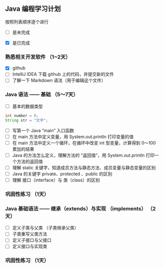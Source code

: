 ## Java 编程学习计划

  按照列表顺序逐个进行
* [ ] 是未完成
* [x] 是已完成


### 熟悉相关开发软件 （1~2天）

* [x] github
* [ ] IntelliJ IDEA 下载 github 上的代码，并提交新的文件
* [ ] 了解一下 Markdown 语法（用于编辑这个文件）

### Java 语法 —— 基础 （5～7天）
* [ ] 基本的数据类型
```java
int number = 0;
String str = "文字";
```

* [ ] 写第一个 Java “main” 入口函数
* [ ] 在 main 方法中定义变量，用 System.out.println 打印变量的值
* [ ] 在 main 方法中定义一个循环，在循环中改变 int 型变量，计算得到 0～100 累加的结果
* [ ] Java 的方法怎么定义，理解方法的 “返回值”，用 System.out.println 打印一个方法的返回值
* [ ] 理解 static 关键字，知道成员方法与静态方法、成员变量与静态变量的区别
* [ ] Java 的关键字 private、protected 、public 的区别
* [ ] 理解 接口（interface）与 类（class）的区别

### 巩固性练习 （1天）

### Java 基础语法 —— 继承（extends）与实现 （implements） （2 天）
* [ ] 定义子类与父类 （子类继承父类）
* [ ] 子类重写父类方法
* [ ] 定义子接口与父接口
* [ ] 定义接口与实现类

### 巩固性练习 （1天）
